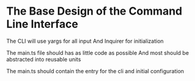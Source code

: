 # The Base Design of the Command Line Interface

The CLI will use yargs for all input
And Inquirer for initialization

The main.ts file should has as little code as possible
And most should be abstracted into reusable units

The main.ts should contain the entry for the cli
and initial configuration